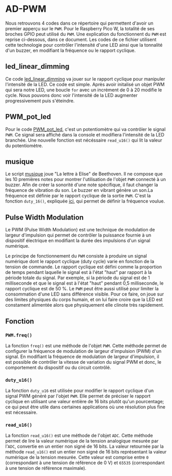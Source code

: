 # AD-PWM

Nous retrouvons 4 codes dans ce répertoire qui permettent d'avoir un premier apperçu sur le `PWM`. Pour le Raspberry Pico W, la totalité de ses broches GPIO peut utilisé du `PWM`. Une explication du fonctionnent du `PWM` est reprise ci-dessous, dans ce document. Les codes de ce fichier utilisent cette technologie pour contrôler l'intensité d'une LED ainsi que la tonnalité d'un buzzer, en modifiant la fréquence ou le rapport cyclique.

## led_linear_dimming

Ce code [led_linear_dimming](led_linear_dimming.py) va jouer sur le rapport cyclique pour manipuler l'intensité de la LED. Ce code est simple. Après avoir initalisé un objet PWM qui sera notre LED, une boucle `for` avec un incrément de 0 à 20 modifie le cycle. Nous pouvons donc voir l'intensité de la LED augmenter progressivement puis s'éteindre.

## PWM_pot_led

Pour le code [PWM_pot_led](PWM_pot_led.py), c'est un potentiomètre qui va contrôler le signal `PWM`. Ce signal sera affiché dans la console et modifiera l'intensité de la LED branchée. Une nouvelle fonction est nécéssaire `read_u16()` qui lit la valeur du potentiomètre.

## musique

Le script [musique](musique.py) joue "La lettre à Elise" de Beethoven. Il ne compose que les 10 premières notes pour montrer l'utilisation de l'objet `PWM` connecté à un buzzer. Afin de créer la sonorité d'une note spécifique, il faut changer la fréquence de vibration du son. Le buzzer en vibrant génère un son.La fréquence est définie par le rapport cyclique de la sortie `PWM`. C'est la fonction `duty_16()`, expliquée [ici](#duty_u16), qui permet de définir la fréquence voulue.

## Pulse Width Modulation

Le PWM (Pulse Width Modulation) est une technique de modulation de largeur d'impulsion qui permet de contrôler la puissance fournie à un dispositif électrique en modifiant la durée des impulsions d'un signal numérique.

Le principe de fonctionnement du `PWM` consiste à produire un signal numérique dont le rapport cyclique (duty cycle) varie en fonction de la tension de commande. Le rapport cyclique est défini comme la proportion de temps pendant laquelle le signal est à l'état "haut" par rapport à la période totale du signal. Par exemple, si la période du signal est de 1 milliseconde et que le signal est à l'état "haut" pendant 0,5 milliseconde, le rapport cyclique est de 50 %. 
Le `PWM` peut être aussi utilisé pour limiter la consommation d'une LED sans différence visible. Pour ce faire, on joue sur des limites physiques du corps humain, et on lui faire croire que la LED est constament alimentée alors que physiquement elle clinote très rapidement.

## Fonction 

### `PWM.freq()`

La fonction `freq()` est une méthode de l'objet `PWM`. Cette méthode permet de configurer la fréquence de modulation de largeur d'impulsion (PWM) d'un signal.
En modifiant la fréquence de modulation de largeur d'impulsion, il est possible de contrôler la vitesse de variation du signal PWM et donc, le comportement du dispositif ou du circuit contrôlé.

### `duty_u16()`

La fonction `duty_u16` est utilisée pour modifier le rapport cyclique d'un signal PWM généré par l'objet `PWM`. Elle permet de préciser le rapport cyclique en utilisant une valeur entière de 16 bits plutôt qu'un pourcentage; ce qui peut être utile dans certaines applications où une résolution plus fine est nécessaire.

### `read_u16()`

La fonction `read_u16()` est une méthode de l'objet `ADC`. Cette méthode permet de lire la valeur numérique de la tension analogique mesurée par l'`ADC`, convertie en un entier non signé de 16 bits.
La valeur retournée par la méthode `read_u16()` est un entier non signé de 16 bits représentant la valeur numérique de la tension mesurée. Cette valeur est comprise entre `0` (correspondant à une tension de référence de 0 V) et `65535` (correspondant à une tension de référence maximale).
